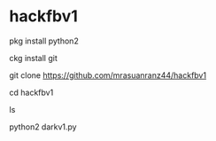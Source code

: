 # hackfbv1



pkg install python2


ckg install git

git clone https://github.com/mrasuanranz44/hackfbv1

cd hackfbv1

ls

python2 darkv1.py
